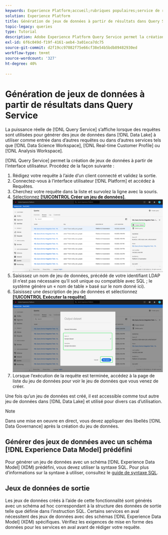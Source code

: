 ```yaml
---
keywords: Experience Platform;accueil;rubriques populaires;service de requête;service de requête;générer des jeux de données;générer un jeu de données;créer un jeu de données ;
solution: Experience Platform
title: Génération de jeux de données à partir de résultats dans Query Service
topic-legacy: queries
type: Tutorial
description: Adobe Experience Platform Query Service permet la création de jeux de données à partir de l’interface utilisateur. Une fois qu’un jeu de données a été créé, il est accessible comme tout autre jeu de données du lac de données et utilisé pour divers cas d’utilisation.
exl-id: 6f6c049d-f19f-4161-aeb4-3a01eca7dc75
source-git-commit: d2f19cc97082f75e66cf38e54b5bdb89482930ed
workflow-type: tm+mt
source-wordcount: '327'
ht-degree: 40%

---
```


# Génération de jeux de données à partir de résultats dans Query Service

La puissance réelle de [!DNL Query Service] s’affiche lorsque des requêtes sont utilisées pour générer des jeux de données dans [!DNL Data Lake] à utiliser comme entrée dans d’autres requêtes ou dans d’autres services tels que [!DNL Data Science Workspace], [!DNL Real-time Customer Profile] ou [!DNL Analysis Workspace].

[!DNL Query Service] permet la création de jeux de données à partir de l’interface utilisateur. Procédez de la façon suivante :

1. Rédigez votre requête à l’aide d’un client connecté et validez la sortie.
2. Connectez-vous à l’interface utilisateur [!DNL Platform] et accédez à Requêtes.
3. Cherchez votre requête dans la liste et survolez la ligne avec la souris.
4. Sélectionnez **[!UICONTROL Créer un jeu de données]**. ![Image](../images/ui/create-datasets/output-dataset.png)
5. Saisissez un nom de jeu de données, précédé de votre identifiant LDAP (il n’est pas nécessaire qu’il soit unique ou compatible avec SQL ; le système génère un « nom de table » basé sur le nom donné ici).
6. Saisissez une description de jeu de données et sélectionnez **[!UICONTROL Exécuter la requête]**.![Image](../images/ui/create-datasets/run-query.png)
7. Lorsque l’exécution de la requête est terminée, accédez à la page de liste du jeu de données pour voir le jeu de données que vous venez de créer.

Une fois qu’un jeu de données est créé, il est accessible comme tout autre jeu de données dans [!DNL Data Lake] et utilisé pour divers cas d’utilisation.

>[!NOTE]
>
>Dans une mise en oeuvre en direct, vous devez appliquer des libellés [!DNL Data Governance] après la création du jeu de données.

## Générer des jeux de données avec un schéma [!DNL Experience Data Model] prédéfini

Pour générer un jeu de données avec un schéma [!DNL Experience Data Model] (XDM) prédéfini, vous devez utiliser la syntaxe SQL. Pour plus d’informations sur la syntaxe à utiliser, consultez le [guide de syntaxe SQL](../sql/syntax.md#create-table-as-select).

## Jeux de données de sortie

Les jeux de données créés à l’aide de cette fonctionnalité sont générés avec un schéma ad hoc correspondant à la structure des données de sortie telle que définie dans l’instruction SQL. Certains services en aval nécessitent des jeux de données avec des schémas [!DNL Experience Data Model] (XDM) spécifiques. Vérifiez les exigences de mise en forme des données pour les services en aval avant de rédiger votre requête.
